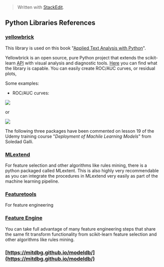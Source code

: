 


> Written with [StackEdit](https://stackedit.io/).

## Python Libraries References

### [yellowbrick](https://www.scikit-yb.org/en/latest/about.html)

This library is used on this book "[Applied Text Analysis with Python](https://www.amazon.com/Applied-Text-Analysis-Python-Language-Aware-ebook/dp/B07DNKHJL8/ref=sr_1_1?crid=1BJJ5JXU3WHPW&keywords=applied+text+analysis+with+python&qid=1551031889&s=gateway&sprefix=Applied+Text+%2Caps%2C132&sr=8-1)". 

Yellowbrick is an open source, pure Python project that extends the scikit-learn [API](http://scikit-learn.org/stable/modules/classes.html) with visual analysis and diagnostic tools. [Here](https://www.scikit-yb.org/en/latest/api/index.html) you can find what the library is capable. You can easily create ROC/AUC curves, or residual plots, 

Some examples:

- ROC/AUC curves:

![](https://www.scikit-yb.org/en/latest/_images/rocauc_binary.png)

or 

![](https://www.scikit-yb.org/en/latest/_images/rocauc_multiclass.png)

The following three packages have been commented on lesson 19 of the Udemy training course "_Deployment of Machile Learning Models_" from Soledad Galli.

### [MLextend](http://rasbt.github.io/mlxtend/)

For feature selection and other algorithms like rules mining, there is a python packaged called MLextent. This is also highly very recommendable as you can integrate the procedures in MLextend very easily as part of the machine learning pipeline.

### [Featuretools](https://www.featuretools.com/)

For feature engineering

### [Feature Engine](https://github.com/solegalli/feature_engine)

You can take full advantage of many feature engineering steps that share the same fit transform functionality from scikit-learn
feature selection and other algorithms like rules mining.

### [https://mitdbg.github.io/modeldb/](https://mitdbg.github.io/modeldb/)



